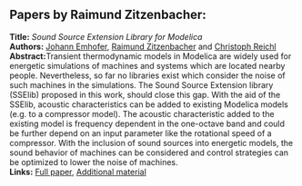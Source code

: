 <h2>Papers by Raimund Zitzenbacher:</h2>
<p>
<b>Title:</b> <i> Sound Source Extension Library for Modelica </i> <br />
<b>Authors:</b> <a href="../authors/author_66.html">Johann Emhofer</a>, <a href="../authors/author_307.html">Raimund Zitzenbacher</a> and <a href="../authors/author_226.html">Christoph Reichl</a><br />
<b>Abstract:</b>Transient thermodynamic models in Modelica are widely
used for energetic simulations of machines and systems
which are located nearby people. Nevertheless, so far no
libraries exist which consider the noise of such machines
in the simulations. The Sound Source Extension library
(SSElib) proposed in this work, should close this gap.
With the aid of the SSElib, acoustic characteristics can be
added to existing Modelica models (e.g. to a compressor
model). The acoustic characteristic added to the existing
model is frequency dependent in the one-octave band and
could be further depend on an input parameter like the
rotational speed of a compressor. With the inclusion of
sound sources into energetic models, the sound behavior
of machines can be considered and control strategies can
be optimized to lower the noise of machines.<br />
<b>Links:</b> <a href="../submissions/ecp17132605_EmhoferZitzenbacherReichl.pdf">Full paper</a>, <a href="../attachments/attachment_69.zip">Additional material</a></p>